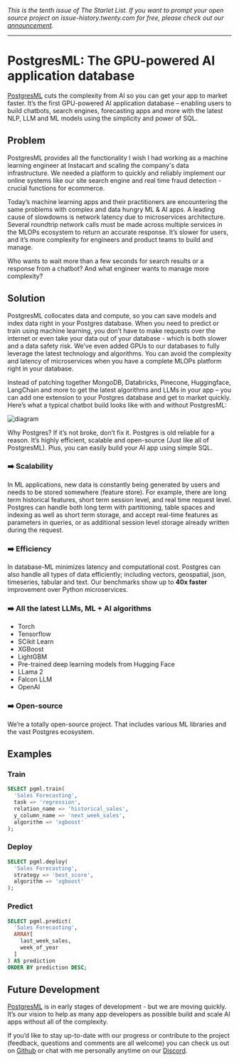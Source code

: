 *This is the tenth issue of The Starlet List. If you want to prompt your open source project on issue-history.twenty.com for free, please check out our [announcement](/blog/list-your-open-source-project).*

---

# PostgresML: The GPU-powered AI application database

[PostgresML](https://postgresml.org/) cuts the complexity from AI so you can get your app to market faster. It’s the first GPU-powered AI application database – enabling users to build chatbots, search engines, forecasting apps and more with the latest NLP, LLM and ML models using the simplicity and power of SQL.

## Problem

PostgresML provides all the functionality I wish I had working as a machine learning engineer at Instacart and scaling the company's data infrastructure. We needed a platform to quickly and reliably implement our online systems like our site search engine and real time fraud detection - crucial functions for ecommerce.  

Today’s machine learning apps and their practitioners are encountering the same problems with complex and data hungry ML & AI apps. A leading cause of slowdowns is network latency due to microservices architecture. Several roundtrip network calls must be made across multiple services in the MLOPs ecosystem to return an accurate response. It’s slower for users, and it’s more complexity for engineers and product teams to build and manage. 

Who wants to wait more than a few seconds for search results or a response from a chatbot? And what engineer wants to manage more complexity?

## Solution

PostgresML collocates data and compute, so you can save models and index data right in your Postgres database. When you need to predict or train using machine learning, you don’t have to make requests over the internet or even take your data out of your database - which is both slower and a data safety risk. We’ve even added GPUs to our databases to fully leverage the latest technology and algorithms. You can avoid the complexity and latency of microservices when you have a complete MLOPs platform right in your database. 

Instead of patching together MongoDB, Databricks, Pinecone, Huggingface, LangChain and more to get the latest algorithms and LLMs in your app  – you can add one extension to your Postgres database and get to market quickly. Here’s what a typical chatbot build looks like with and without PostgresML: 

![diagram](/blog/assets/postgresml/diagram.webp)

Why Postgres? If it’s not broke, don’t fix it. Postgres is old reliable for a reason. It’s highly efficient, scalable and open-source (Just like all of PostgresML). Plus, you can easily build your AI app using simple SQL.

### ➡️ Scalability 

In ML applications, new data is constantly being generated by users and needs to be stored somewhere (feature store). For example, there are long term historical features, short term session level, and real time request level. Postgres can handle both long term with partitioning, table spaces and indexing as well as short term storage, and accept real-time features as parameters in queries, or as additional session level storage already written during the request.

### ➡️ Efficiency 

In database-ML minimizes latency and computational cost. Postgres can also handle all types of data efficiently; including vectors, geospatial, json, timeseries, tabular and text. Our benchmarks show up to **40x faster** improvement over Python microservices.

### ➡️ All the latest LLMs, ML + AI algorithms

- Torch
- Tensorflow
- SCikit Learn
- XGBoost
- LightGBM
- Pre-trained deep learning models from Hugging Face
- LLama 2
- Falcon LLM
- OpenAI

### ➡️ Open-source 

We’re a totally open-source project. That includes various ML libraries and the vast Postgres ecosystem. 

## Examples

### Train

```sql
SELECT pgml.train(
  'Sales Forecasting',
  task => 'regression',
  relation_name => 'historical_sales',
  y_column_name => 'next_week_sales',
  algorithm => 'xgboost'
);
```

### Deploy

```sql
SELECT pgml.deploy(
  'Sales Forecasting',
  strategy => 'best_score',
  algorithm => 'xgboost'
);
```

### Predict

```sql
SELECT pgml.predict(
  'Sales Forecasting',
  ARRAY[
    last_week_sales,
    week_of_year
  ]
) AS prediction
ORDER BY prediction DESC;
```

## Future Development

[PostgresML](https://postgresml.org/) is in early stages of development - but we are moving quickly. It’s our vision to help as many app developers as possible build and scale AI apps without all of the complexity.

If you’d like to stay up-to-date with our progress or contribute to the project (feedback, questions and comments are all welcome) you can check us out on [Github](https://github.com/postgresml/postgresml) or chat with me personally anytime on our [Discord](https://discord.com/invite/DmyJP3qJ7U).
